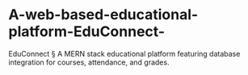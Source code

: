 # A-web-based-educational-platform-EduConnect-
EduConnect § A MERN stack educational platform featuring database integration for courses, attendance, and grades.
